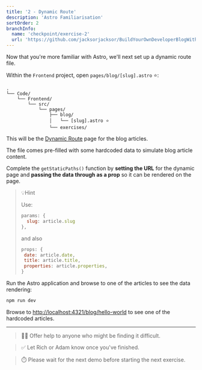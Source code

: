 ```yaml
---
title: '2 - Dynamic Route'
description: 'Astro Familiarisation'
sortOrder: 2
branchInfo:
  name: 'checkpoint/exercise-2'
  url: 'https://github.com/jacksorjacksor/BuildYourOwnDeveloperBlogWithUmbraco15AndAstro/tree/checkpoint/start'
---
```


Now that you're more familiar with Astro, we'll next set up a dynamic route file.

Within the `Frontend` project, open `pages/blog/[slug].astro` ⭐:

```
.
└── Code/
    └── Frontend/
        └── src/
            └── pages/
                ├── blog/
                │   └── [slug].astro ⭐
                └── exercises/
```

This will be the [Dynamic Route](https://docs.astro.build/en/guides/routing/#dynamic-routes) page for the blog articles.

The file comes pre-filled with some hardcoded data to simulate blog article content.

Complete the `getStaticPaths()` function by **setting the URL** for the dynamic page and **passing the data through as a prop** so it can be rendered on the page.

> 💡Hint
>
> Use:
>
> ```js title=.Code/Frontend/src/pages/blog/[slug].astro
> params: {
>   slug: article.slug
> },
> ```
>
> and also
>
> ```js title=.Code/Frontend/src/pages/blog/[slug].astro
> props: {
>  date: article.date,
>  title: article.title,
>  properties: article.properties,
> }
> ```

Run the Astro application and browse to one of the articles to see the data rendering:

```bash title = "Code/Frontend"
npm run dev
```

Browse to [http://localhost:4321/blog/hello-world](http://localhost:4321/blog/hello-world) to see one of the hardcoded articles.

---

> 💁‍♀️ Offer help to anyone who might be finding it difficult.

> ✅ Let Rich or Adam know once you've finished.

> ⏱️ Please wait for the next demo before starting the next exercise.
